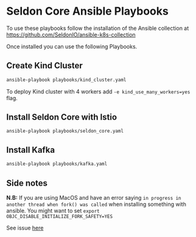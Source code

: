 # Seldon Core Ansible Playbooks

To use these playbooks follow the installation of the Ansible collection at https://github.com/SeldonIO/ansible-k8s-collection

Once installed you can use the following Playbooks.

## Create Kind Cluster

```bash
ansible-playbook playbooks/kind_cluster.yaml
```

To deploy Kind cluster with 4 workers add `-e kind_use_many_workers=yes` flag.


## Install Seldon Core with Istio

```
ansible-playbook playbooks/seldon_core.yaml
```


## Install Kafka

```bash
ansible-playbook playbooks/kafka.yaml
```


## Side notes

__N.B:__ If you are using MacOS and have an error saying `in progress in another thread when fork() was called` when installing something with ansible. You might want to set `export OBJC_DISABLE_INITIALIZE_FORK_SAFETY=YES`

See issue [here](https://github.com/ansible/ansible/issues/32499#issuecomment-341578864)
